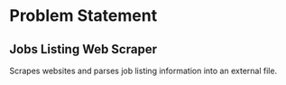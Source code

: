 
# Problem Statement

## Jobs Listing Web Scraper
Scrapes websites and parses job listing information into an external file.
